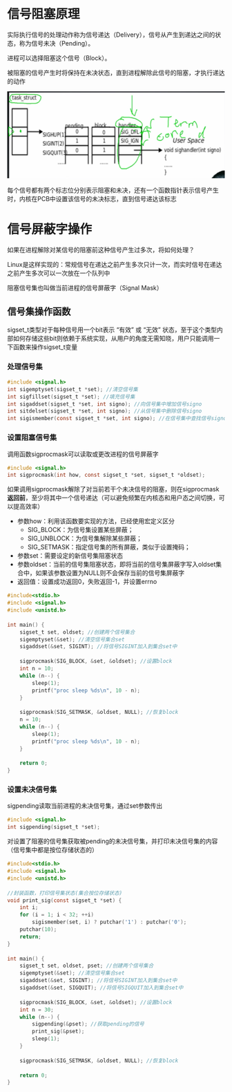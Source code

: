 # 信号阻塞原理

实际执行信号的处理动作称为信号递达（Delivery），信号从产生到递达之间的状态，称为信号未决（Pending）。

进程可以选择阻塞这个信号（Block）。

被阻塞的信号产生时将保持在未决状态，直到进程解除此信号的阻塞，才执行递达的动作

![image-20211031180210068](../image/image-20211031180210068.png)

每个信号都有两个标志位分别表示阻塞和未决，还有一个函数指针表示信号产生时，内核在PCB中设置该信号的未决标志，直到信号递达该标志





# 信号屏蔽字操作

如果在进程解除对某信号的阻塞前这种信号产生过多次，将如何处理？

Linux是这样实现的：常规信号在递达之前产生多次只计一次，而实时信号在递达之前产生多次可以一次放在一个队列中

阻塞信号集也叫做当前进程的信号屏蔽字（Signal Mask）



## 信号集操作函数

sigset_t类型对于每种信号用一个bit表示 “有效” 或 “无效” 状态，至于这个类型内部如何存储这些bit则依赖于系统实现，从用户的角度无需知晓，用户只能调用一下函数来操作sigset_t变量

### 处理信号集

```c
#include <signal.h>
int sigemptyset(sigset_t *set); //清空信号集
int sigfillset(sigset_t *set); //填充信号集
int sigaddset(sigset_t *set, int signo); //向信号集中增加信号signo
int sitdelset(sigset_t *set, int signo); //从信号集中删除信号signo
int sigismember(const sigset_t *set, int signo); //在信号集中查找信号signo
```

### 设置阻塞信号集

调用函数sigprocmask可以读取或更改进程的信号屏蔽字

```c
#include <signal.h>
int sigprocmask(int how, const sigset_t *set, sigset_t *oldset);
```

如果调用sigprocmask解除了对当前若干个未决信号的阻塞，则在sigprocmask**返回前**，至少将其中一个信号递达（可以避免频繁在内核态和用户态之间切换，可以提高效率）

- 参数how：利用该函数要实现的方法，已经使用宏定义区分
  - SIG_BLOCK：为信号集设置某些屏蔽；
  - SIG_UNBLOCK：为信号集解除某些屏蔽；
  - SIG_SETMASK：指定信号集的所有屏蔽，类似于设置掩码；
- 参数set：需要设定的新信号集阻塞状态
- 参数oldset：当前的信号集阻塞状态，即将当前的信号集屏蔽字写入oldset集合中，如果该参数设置为NULL则不会保存当前的信号集屏蔽字
- 返回值：设置成功返回0，失败返回-1，并设置errno

```c
#include<stdio.h>
#include <signal.h>
#include <unistd.h>

int main() {
    sigset_t set, oldset; //创建两个信号集合
    sigemptyset(&set); //清空信号集合set
    sigaddset(&set, SIGINT); //将信号SIGINT加入到集合set中

    sigprocmask(SIG_BLOCK, &set, &oldset); //设置block
    int n = 10;
    while (n--) {
        sleep(1);
        printf("proc sleep %ds\n", 10 - n);
    }

    sigprocmask(SIG_SETMASK, &oldset, NULL); //恢复block
    n = 10;
    while (n--) {
        sleep(1);
        printf("proc sleep %ds\n", 10 - n);
    }

    return 0;
}
```

### 设置未决信号集

sigpending读取当前进程的未决信号集，通过set参数传出

```c
#include <signal.h>
int sigpending(sigset_t *set);
```

对设置了阻塞的信号集获取被pending的未决信号集，并打印未决信号集的内容（信号集中都是按位存储状态的）

```c
#include<stdio.h>
#include <signal.h>
#include <unistd.h>

//封装函数，打印信号集状态(集合按位存储状态)
void print_sig(const sigset_t *set) {
    int i;
    for (i = 1; i < 32; ++i)
        sigismember(set, i) ? putchar('1') : putchar('0');
    putchar(10);
    return;
}

int main() {
    sigset_t set, oldset, pset; //创建两个信号集合
    sigemptyset(&set); //清空信号集合set
    sigaddset(&set, SIGINT); //将信号SIGINT加入到集合set中
    sigaddset(&set, SIGQUIT); //将信号SIGQUIT加入到集合set中

    sigprocmask(SIG_BLOCK, &set, &oldset); //设置block
    int n = 30;
    while (n--) {
        sigpending(&pset); //获取pending的信号
        print_sig(&pset);
        sleep(1);
    }

    sigprocmask(SIG_SETMASK, &oldset, NULL); //恢复block

    return 0;
}
```

